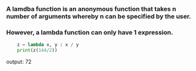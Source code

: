 
### A lamdba function is an anonymous function that takes n number of arguments whereby n can be specified by the user. 
### However, a lambda function can only have 1 expression.


```python
	z = lambda x, y : x / y
	print(z(144/2))
```
output: 72
